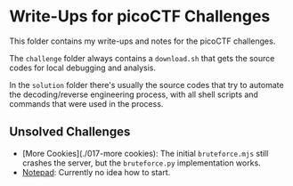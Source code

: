 
# Write-Ups for picoCTF Challenges

This folder contains my write-ups and notes for the picoCTF
challenges.

The `challenge` folder always contains a `download.sh` that
gets the source codes for local debugging and analysis.

In the `solution` folder there's usually the source codes
that try to automate the decoding/reverse engineering process,
with all shell scripts and commands that were used in the
process.


## Unsolved Challenges

- [More Cookies](./017-more cookies): The initial `bruteforce.mjs` still crashes the server, but the `bruteforce.py` implementation works.
- [Notepad](./026-notepad): Currently no idea how to start.

